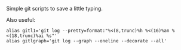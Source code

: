 Simple git scripts to save a little typing.

Also useful:

```
alias gitl1='git log --pretty=format:"%<(8,trunc)%h %<(16)%an %<(18,trunc)%ai %s"'
alias gitlgraph='git log --graph --oneline --decorate --all'
```
